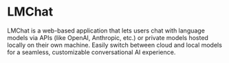# LMChat
LMChat is a web-based application that lets users chat with language models via APIs (like OpenAI, Anthropic, etc.) or private models hosted locally on their own machine. Easily switch between cloud and local models for a seamless, customizable conversational AI experience.
